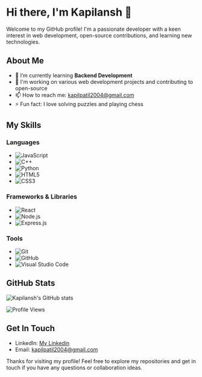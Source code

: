 # Hi there, I'm Kapilansh 👋

Welcome to my GitHub profile! I'm a passionate developer with a keen interest in web development, open-source contributions, and learning new technologies.

## About Me

- 🌱 I’m currently learning **Backend Development**
- 💼 I'm working on various web development projects and contributing to open-source
- 📫 How to reach me: [kapilpatil2004@gmail.com](mailto:kapilpatil2004@gmail.com)
- ⚡ Fun fact: I love solving puzzles and playing chess

## My Skills

### Languages
- ![JavaScript](https://img.shields.io/badge/JavaScript-F7DF1E?style=for-the-badge&logo=javascript&logoColor=black)
- ![C++](https://img.shields.io/badge/C%2B%2B-00599C?style=for-the-badge&logo=c%2B%2B&logoColor=white)
- ![Python](https://img.shields.io/badge/Python-3776AB?style=for-the-badge&logo=python&logoColor=white)
- ![HTML5](https://img.shields.io/badge/HTML5-E34F26?style=for-the-badge&logo=html5&logoColor=white)
- ![CSS3](https://img.shields.io/badge/CSS3-1572B6?style=for-the-badge&logo=css3&logoColor=white)

### Frameworks & Libraries
- ![React](https://img.shields.io/badge/React-20232A?style=for-the-badge&logo=react&logoColor=61DAFB)
- ![Node.js](https://img.shields.io/badge/Node.js-339933?style=for-the-badge&logo=nodedotjs&logoColor=white)
- ![Express.js](https://img.shields.io/badge/Express.js-404D59?style=for-the-badge)

### Tools
- ![Git](https://img.shields.io/badge/Git-F05032?style=for-the-badge&logo=git&logoColor=white)
- ![GitHub](https://img.shields.io/badge/GitHub-181717?style=for-the-badge&logo=github&logoColor=white)
- ![Visual Studio Code](https://img.shields.io/badge/Visual%20Studio%20Code-0078D4?style=for-the-badge&logo=visual%20studio%20code&logoColor=white)

## GitHub Stats

![Kapilansh's GitHub stats](https://github-readme-stats.vercel.app/api?username=kapilansh-10&show_icons=true&theme=radical)

![Profile Views](https://komarev.com/ghpvc/?username=kapilansh-10&style=flat-square&color=blue)

## Get In Touch

- LinkedIn: [My Linkedin](https://www.linkedin.com/in/kapilansh-p-1a3b92157/)
- Email: [kapilpatil2004@gmail.com](mailto:kapilpatil2004@gmail.com)

Thanks for visiting my profile! Feel free to explore my repositories and get in touch if you have any questions or collaboration ideas.
<!---
kapilansh-10/kapilansh-10 is a ✨ special ✨ repository because its `README.md` (this file) appears on your GitHub profile.
You can click the Preview link to take a look at your changes.
--->
